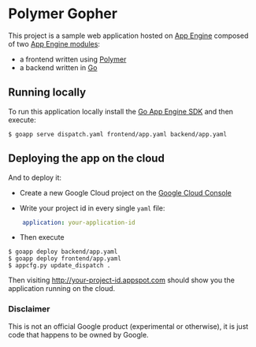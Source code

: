 Polymer Gopher
==============

This project is a sample web application hosted on [App Engine](1) composed of
two [App Engine modules](2):

- a frontend written using [Polymer](3)
- a backend written in [Go](4)

## Running locally

To run this application locally install the [Go App Engine SDK](7) and then execute:

```
$ goapp serve dispatch.yaml frontend/app.yaml backend/app.yaml
```

## Deploying the app on the cloud

And to deploy it:

- Create a new Google Cloud project on the [Google Cloud Console](8)

- Write your project id in every single `yaml` file:

```yaml
	application: your-application-id
```

- Then execute

```
$ goapp deploy backend/app.yaml
$ goapp deploy frontend/app.yaml
$ appcfg.py update_dispatch .
```

Then visiting http://your-project-id.appspot.com should show you the application
running on the cloud.

[1]: https://cloud.google.com/appengine/docs
[2]: https://cloud.google.com/appengine/docs/go/modules
[3]: https://www.polymer-project.org
[4]: https://golang.org
[7]: https://cloud.google.com/appengine/downloads
[9]: https://console.developers.google.com


### Disclaimer

This is not an official Google product (experimental or otherwise), it is just
code that happens to be owned by Google.
